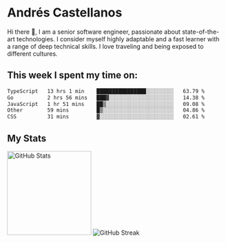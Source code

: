 # Andrés Castellanos

Hi there 👋, I am a senior software engineer, passionate about state-of-the-art technologies. I consider myself highly adaptable and a fast learner with a range of deep technical skills. I love traveling and being exposed to different cultures.

## This week I spent my time on:

<!--START_SECTION:waka-->

```txt
TypeScript   13 hrs 1 min    ████████████████░░░░░░░░░   63.79 %
Go           2 hrs 56 mins   ███▓░░░░░░░░░░░░░░░░░░░░░   14.38 %
JavaScript   1 hr 51 mins    ██▒░░░░░░░░░░░░░░░░░░░░░░   09.08 %
Other        59 mins         █▒░░░░░░░░░░░░░░░░░░░░░░░   04.86 %
CSS          31 mins         ▓░░░░░░░░░░░░░░░░░░░░░░░░   02.61 %
```

<!--END_SECTION:waka-->

## My Stats

<img height="195" src="https://github-readme-stats.vercel.app/api?username=andrescv&show_icons=true&theme=onedark&hide_border=true&card_width=495" alt="GitHub Stats" />

<img src="https://streak-stats.demolab.com?user=andrescv&theme=one-dark-pro&hide_border=true" alt="GitHub Streak" />
